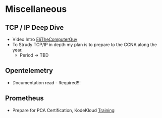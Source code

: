 # Miscellaneous

## TCP / IP Deep Dive
- Video Intro [EliTheComputerGuy](https://www.youtube.com/watch?v=0OztKsGTqos&list=WL&index=12)
- To Strudy TCP/IP in depth my plan is to prepare to the CCNA along the year.
  - Period -> TBD

## Opentelemetry
- Documentation read - Required!!!

## Prometheus
- Prepare for PCA Certification, KodeKloud [Training](https://learn.kodekloud.com/user/courses/prometheus-certified-associate-pca)

